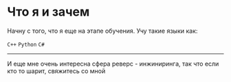 # Что я и зачем

Начну с того, что я еще на этапе обучения. Учу такие языки как:

`C++` `Python` `C#`

---

И еще мне очень интересна сфера реверс - инжиниринга, так что если кто то шарит, свяжитесь со мной